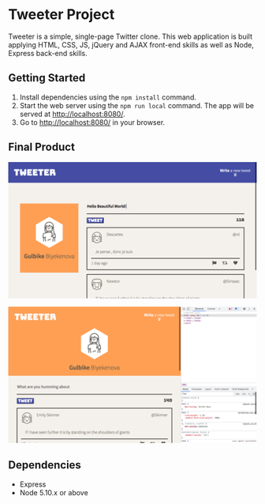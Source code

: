 # Tweeter Project

Tweeter is a simple, single-page Twitter clone. This web application is built applying HTML, CSS, JS, jQuery and AJAX front-end skills as well as Node, Express back-end skills.


## Getting Started

1. Install dependencies using the `npm install` command.
2. Start the web server using the `npm run local` command. The app will be served at <http://localhost:8080/>.
3. Go to <http://localhost:8080/> in your browser.

## Final Product

!["Screenshot of desktop view"](https://github.com/GBiyekenova/tweeter/blob/master/docs/tweet-box-desktop-view.png?raw=true)

!["Screenshot of tablet view"](https://github.com/GBiyekenova/tweeter/blob/master/docs/tweet-box-tablet-view1.png?raw=true)

## Dependencies

- Express
- Node 5.10.x or above
